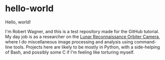 # hello-world

Hello, world!

I'm Robert Wagner, and this is a test repository made for the GitHub tutorial.  My day job is as a researcher on the [Lunar Reconnaissance Orbiter Camera][lroc], where I do miscellaneous image processing and analysis using command-line tools. Projects here are likely to be mostly in Python, with a side-helping of Bash, and possibly some C if I'm feeling like torturing myself.


[lroc]: http://lroc.sese.asu.edu/
